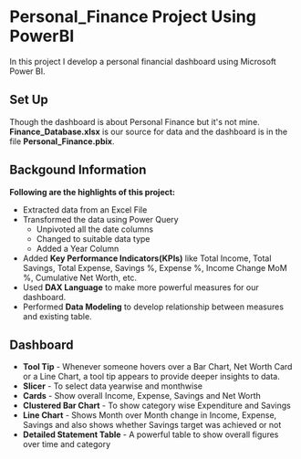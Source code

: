 # Personal_Finance Project Using PowerBI
In this project I develop a personal financial dashboard using Microsoft Power BI.

## Set Up
Though the dashboard is about Personal Finance but it's not mine. **Finance_Database.xlsx** is our source for data and the dashboard is in the file **Personal_Finance.pbix**. 

## Backgound Information
**Following are the highlights of this project:**
* Extracted data from an Excel File
* Transformed the data using Power Query
  * Unpivoted all the date columns
  * Changed to suitable data type
  * Added a Year Column
* Added **Key Performance Indicators(KPIs)** like Total Income, Total Savings, Total Expense, Savings %, Expense %, Income Change MoM %, Cumulative Net Worth, etc.
* Used **DAX Language** to make more powerful measures for our dashboard.
* Performed **Data Modeling** to develop relationship between measures and existing table.
## Dashboard
* **Tool Tip** - Whenever someone hovers over a Bar Chart, Net Worth Card or a Line Chart, a tool tip appears to provide deeper insights to data.
* **Slicer** - To select data yearwise and monthwise
* **Cards** - Show overall Income, Expense, Savings and Net Worth
* **Clustered Bar Chart** - To show category wise Expenditure and Savings
* **Line Chart** - Shows Month over Month change in Income, Expense, Savings and also shows whether Savings target was achieved or not
* **Detailed Statement Table** - A powerful table to show overall figures over time and category
